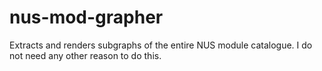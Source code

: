# nus-mod-grapher
Extracts and renders subgraphs of the entire NUS module catalogue. I do not need any other reason to do this.
